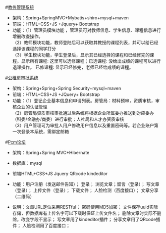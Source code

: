 #[教务管理系统](https://github.com/pengchengming/myCode/tree/master/PcmExamination)
-	架构：Spring+SpringMVC+Mybatis+shiro+mysql+maven
-	前端：HTML+CSS+JS +Jquery+ Bootstrap
-	功能：（1）管理员模块功能 ，管理员可对教师信息、学生信息、课程信息进行增删改查操作。<br>
          （2）教师模块功能，教师登陆后可以获取其教授的课程列表，并可以给已经选择该课程的同学打分<br>
          （3）学生模块功能，学生登录后，显示其已经选择的课程和已经修完的课程。显示所有课程: 这里可以选修课程；已选课程: 没给出成绩的课程可以进行退课操作。 已修课程: 显示已经修完，老师已经给成绩的课程。

#[公租房审批系统](https://github.com/pengchengming/myCode/tree/master/gzf)

-	架构：Spring+Spring+Spring Security+mysql+maven
-	前端：HTML+CSS+JS +JQuery+ Bootstrap
-	功能：（1）登记企业基本信息和申请列表。房管局：材料预审，资质审核，审核企业的认证管理<br>
     （2）房管局资质审核审批通过后系统将根据企业所属委办推送到对应委办（科委/金融办/商委）进行审批；人社局和人才办资质审核<br>
   （3）用户管理可为审批人用户修改用户信息以及重置密码等。若企业账户第一次登录本系统，需绑定邮箱

#[Pcm论坛](https://github.com/pengchengming/myCode/tree/master/PcmBlog)

- 架构：Spring+Spring MVC+Hibernate

- 数据库：mysql

- 前端HTML+CSS+JS Jquery QRcode kindeditor

- 功能：用户注册（发送邮件告知）； 登录； 浏览文章；留言（登录）； 写文章（登录）； 上传文件（登录）； 下载文件； 人脸检测（百度接口）； 文章分享（二维码）

- 说明：文章URL定位采用RESTful； 密码使用MD5加密； 文件保存uuid实际存储，但数据库有上传名字可以下载时保证上传文件名； 删除文章时实际不删除，改变字段不显示； 写文章用了kindeditor插件； 分享文章用了QRcode插件； 人脸检测用了百度接口；


